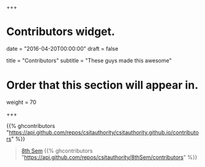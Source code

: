 +++
# Contributors widget.

date = "2016-04-20T00:00:00"
draft = false

title = "Contributors"
subtitle = "These guys made this awesome"

# Order that this section will appear in.
weight = 70

+++

{{% ghcontributors "https://api.github.com/repos/csitauthority/csitauthority.github.io/contributors" %}}


> [8th Sem](https://csitauthority.github.io/8thSem)
> {{% ghcontributors "https://api.github.com/repos/csitauthority/8thSem/contributors" %}}
